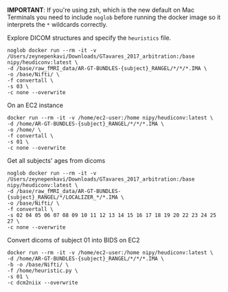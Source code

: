**IMPORTANT**: If you're using zsh, which is the new default on Mac Terminals you need to include `noglob` before running the docker image so it interprets the `*` wildcards correctly.

Explore DICOM structures and specify the `heuristics` file.

```
noglob docker run --rm -it -v /Users/zeynepenkavi/Downloads/GTavares_2017_arbitration:/base nipy/heudiconv:latest \
-d /base/raw_fMRI_data/AR-GT-BUNDLES-{subject}_RANGEL/*/*/*.IMA \
-o /base/Nifti/ \
-f convertall \
-s 03 \
-c none --overwrite
```

On an EC2 instance

```
docker run --rm -it -v /home/ec2-user:/home nipy/heudiconv:latest \
-d /home/AR-GT-BUNDLES-{subject}_RANGEL/*/*/*.IMA \
-o /home/ \
-f convertall \
-s 01 \
-c none --overwrite
```

Get all subjects' ages from dicoms

```
noglob docker run --rm -it -v /Users/zeynepenkavi/Downloads/GTavares_2017_arbitration:/base nipy/heudiconv:latest \
-d /base/raw_fMRI_data/AR-GT-BUNDLES-{subject}_RANGEL/*/LOCALIZER_*/*.IMA \
-o /base/Nifti/ \
-f convertall \
-s 02 04 05 06 07 08 09 10 11 12 13 14 15 16 17 18 19 20 22 23 24 25 27 \
-c none --overwrite
```

Convert dicoms of subject 01 into BIDS on EC2

```
docker run --rm -it -v /home/ec2-user:/home nipy/heudiconv:latest \
-d /home/AR-GT-BUNDLES-{subject}_RANGEL/*/*/*.IMA \
-b -o /base/Nifti/ \
-f /home/heuristic.py \
-s 01 \
-c dcm2niix --overwrite
```
